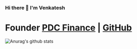 ### Hi there 👋 I'm Venkatesh 

# Founder [PDC Finance](https://pdc.finance/) | [GitHub](https://github.com/PDC-Finance)

![Anurag's github stats](https://github-readme-stats.vercel.app/api?username=taknev83&show_icons=true&theme=radical)


<!--
**taknev83/taknev83** is a ✨ _special_ ✨ repository because its `README.md` (this file) appears on your GitHub profile.



Here are some ideas to get you started:

- 🔭 I’m currently working on ...
- 🌱 I’m currently learning ...
- 👯 I’m looking to collaborate on ...
- 🤔 I’m looking for help with ...
- 💬 Ask me about ...
- 📫 How to reach me: ...
- 😄 Pronouns: ...
- ⚡ Fun fact: ...
-->
